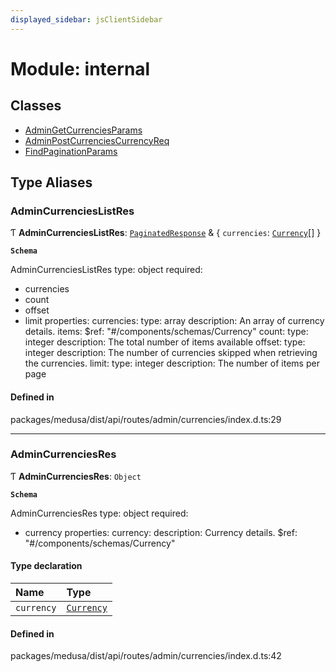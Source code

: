 ```yaml
---
displayed_sidebar: jsClientSidebar
---
```


# Module: internal

## Classes

- [AdminGetCurrenciesParams](../classes/internal-4.AdminGetCurrenciesParams.md)
- [AdminPostCurrenciesCurrencyReq](../classes/internal-4.AdminPostCurrenciesCurrencyReq.md)
- [FindPaginationParams](../classes/internal-4.FindPaginationParams.md)

## Type Aliases

### AdminCurrenciesListRes

Ƭ **AdminCurrenciesListRes**: [`PaginatedResponse`](internal-2.md#paginatedresponse) & { `currencies`: [`Currency`](../classes/internal-3.Currency.md)[]  }

**`Schema`**

AdminCurrenciesListRes
type: object
required:
  - currencies
  - count
  - offset
  - limit
properties:
  currencies:
    type: array
    description: An array of currency details.
    items:
      $ref: "#/components/schemas/Currency"
  count:
    type: integer
    description: The total number of items available
  offset:
    type: integer
    description: The number of currencies skipped when retrieving the currencies.
  limit:
    type: integer
    description: The number of items per page

#### Defined in

packages/medusa/dist/api/routes/admin/currencies/index.d.ts:29

___

### AdminCurrenciesRes

Ƭ **AdminCurrenciesRes**: `Object`

**`Schema`**

AdminCurrenciesRes
type: object
required:
  - currency
properties:
  currency:
    description: Currency details.
    $ref: "#/components/schemas/Currency"

#### Type declaration

| Name | Type |
| :------ | :------ |
| `currency` | [`Currency`](../classes/internal-3.Currency.md) |

#### Defined in

packages/medusa/dist/api/routes/admin/currencies/index.d.ts:42

